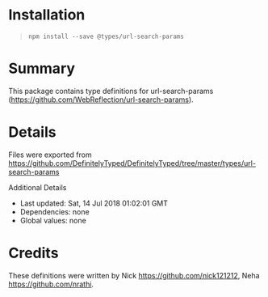 # Installation
> `npm install --save @types/url-search-params`

# Summary
This package contains type definitions for url-search-params (https://github.com/WebReflection/url-search-params).

# Details
Files were exported from https://github.com/DefinitelyTyped/DefinitelyTyped/tree/master/types/url-search-params

Additional Details
 * Last updated: Sat, 14 Jul 2018 01:02:01 GMT
 * Dependencies: none
 * Global values: none

# Credits
These definitions were written by Nick <https://github.com/nick121212>, Neha <https://github.com/nrathi>.
